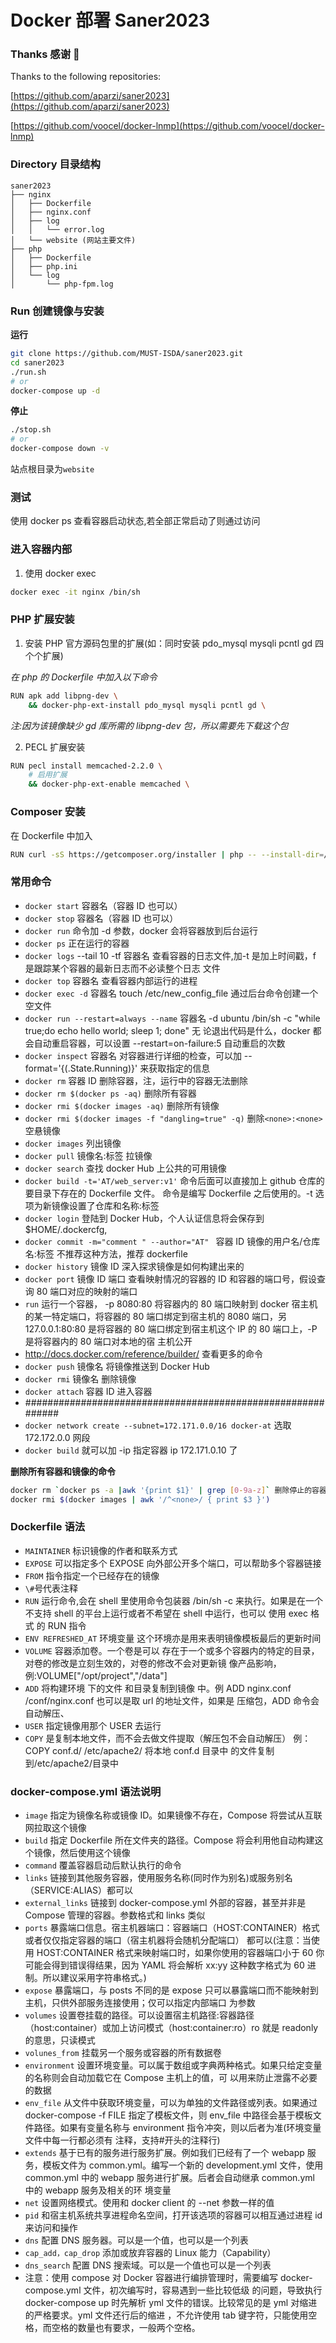 # Docker 部署 Saner2023

### Thanks 感谢 🙏

Thanks to the following repositories:

[https://github.com/aparzi/saner2023](https://github.com/aparzi/saner2023)

[https://github.com/voocel/docker-lnmp](https://github.com/voocel/docker-lnmp)

### Directory 目录结构

```
saner2023
├── nginx
│   ├── Dockerfile
│   ├── nginx.conf
│   ├── log
│   │   └── error.log
│   └── website (网站主要文件)
├── php
│   ├── Dockerfile
│   ├── php.ini
│   └── log
│       └── php-fpm.log
```

### Run 创建镜像与安装

**运行**

```bash
git clone https://github.com/MUST-ISDA/saner2023.git
cd saner2023
./run.sh
# or
docker-compose up -d
```

**停止**

```bash
./stop.sh
# or
docker-compose down -v
```

站点根目录为`website`

### 测试

使用 docker ps 查看容器启动状态,若全部正常启动了则通过访问

### 进入容器内部

1. 使用 docker exec

```bash
docker exec -it nginx /bin/sh
```

### PHP 扩展安装

1. 安装 PHP 官方源码包里的扩展(如：同时安装 pdo_mysql mysqli pcntl gd 四个个扩展)

_在 php 的 Dockerfile 中加入以下命令_

```bash
RUN apk add libpng-dev \
    && docker-php-ext-install pdo_mysql mysqli pcntl gd \
```

_注:因为该镜像缺少 gd 库所需的 libpng-dev 包，所以需要先下载这个包_

2. PECL 扩展安装

```bash
RUN pecl install memcached-2.2.0 \
    # 启用扩展
    && docker-php-ext-enable memcached \
```

### Composer 安装

在 Dockerfile 中加入

```bash
RUN curl -sS https://getcomposer.org/installer | php -- --install-dir=/usr/bin/ --filename=composer \
```

### 常用命令

-   `docker start` 容器名（容器 ID 也可以）
-   `docker stop` 容器名（容器 ID 也可以）
-   `docker run` 命令加 -d 参数，docker 会将容器放到后台运行
-   `docker ps` 正在运行的容器
-   `docker logs` --tail 10 -tf 容器名 查看容器的日志文件,加-t 是加上时间戳，f 是跟踪某个容器的最新日志而不必读整个日志
    文件
-   `docker top` 容器名 查看容器内部运行的进程
-   `docker exec -d` 容器名 touch /etc/new_config_file 通过后台命令创建一个空文件
-   `docker run --restart=always --name` 容器名 -d ubuntu /bin/sh -c "while true;do echo hello world; sleep 1; done" 无
    论退出代码是什么，docker 都会自动重启容器，可以设置 --restart=on-failure:5 自动重启的次数
-   `docker inspect` 容器名 对容器进行详细的检查，可以加 --format='{(.State.Running)}' 来获取指定的信息
-   `docker rm` 容器 ID 删除容器，注，运行中的容器无法删除
-   `docker rm $(docker ps -aq)` 删除所有容器
-   `docker rmi $(docker images -aq)` 删除所有镜像
-   `docker rmi $(docker images -f "dangling=true" -q)` 删除`<none>:<none>`空悬镜像
-   `docker images` 列出镜像
-   `docker pull` 镜像名:标签 拉镜像
-   `docker search` 查找 docker Hub 上公共的可用镜像
-   `docker build -t='AT/web_server:v1'` 命令后面可以直接加上 github 仓库的要目录下存在的 Dockerfile 文件。 命令是编写
    Dockerfile 之后使用的。-t 选项为新镜像设置了仓库和名称:标签
-   `docker login` 登陆到 Docker Hub，个人认证信息将会保存到$HOME/.dockercfg,
-   `docker commit -m="comment " --author="AT" ` 容器 ID 镜像的用户名/仓库名:标签 不推荐这种方法，推荐 dockerfile
-   `docker history` 镜像 ID 深入探求镜像是如何构建出来的
-   `docker port` 镜像 ID 端口 查看映射情况的容器的 ID 和容器的端口号，假设查询 80 端口对应的映射的端口
-   `run` 运行一个容器， -p 8080:80 将容器内的 80 端口映射到 docker 宿主机的某一特定端口，将容器的 80 端口绑定到宿主机的
    8080 端口，另 127.0.0.1:80:80 是将容器的 80 端口绑定到宿主机这个 IP 的 80 端口上，-P 是将容器内的 80 端口对本地的宿
    主机公开
-   http://docs.docker.com/reference/builder/ 查看更多的命令
-   `docker push` 镜像名 将镜像推送到 Docker Hub
-   `docker rmi` 镜像名 删除镜像
-   `docker attach` 容器 ID 进入容器
-   ############################################################
-   `docker network create --subnet=172.171.0.0/16 docker-at` 选取 172.172.0.0 网段
-   `docker build` 就可以加 -ip 指定容器 ip 172.171.0.10 了

**删除所有容器和镜像的命令**

```bash
docker rm `docker ps -a |awk '{print $1}' | grep [0-9a-z]` 删除停止的容器
docker rmi $(docker images | awk '/^<none>/ { print $3 }')
```

### Dockerfile 语法

-   `MAINTAINER` 标识镜像的作者和联系方式
-   `EXPOSE` 可以指定多个 EXPOSE 向外部公开多个端口，可以帮助多个容器链接
-   `FROM` 指令指定一个已经存在的镜像
-   `\#`号代表注释
-   `RUN` 运行命令,会在 shell 里使用命令包装器 /bin/sh -c 来执行。如果是在一个不支持 shell 的平台上运行或者不希望在
    shell 中运行，也可以 使用 exec 格式 的 RUN 指令
-   `ENV REFRESHED_AT` 环境变量 这个环境亦是用来表明镜像模板最后的更新时间
-   `VOLUME` 容器添加卷。一个卷是可以 存在于一个或多个容器内的特定的目录，对卷的修改是立刻生效的，对卷的修改不会对更新镜
    像产品影响，例:VOLUME["/opt/project","/data"]
-   `ADD` 将构建环境 下的文件 和目录复制到镜像 中。例 ADD nginx.conf /conf/nginx.conf 也可以是取 url 的地址文件，如果是
    压缩包，ADD 命令会自动解压、
-   `USER` 指定镜像用那个 USER 去运行
-   `COPY` 是复制本地文件，而不会去做文件提取（解压包不会自动解压） 例：COPY conf.d/ /etc/apache2/ 将本地 conf.d 目录中
    的文件复制到/etc/apache2/目录中

### docker-compose.yml 语法说明

-   `image` 指定为镜像名称或镜像 ID。如果镜像不存在，Compose 将尝试从互联网拉取这个镜像
-   `build` 指定 Dockerfile 所在文件夹的路径。Compose 将会利用他自动构建这个镜像，然后使用这个镜像
-   `command` 覆盖容器启动后默认执行的命令
-   `links` 链接到其他服务容器，使用服务名称(同时作为别名)或服务别名（SERVICE:ALIAS）都可以
-   `external_links` 链接到 docker-compose.yml 外部的容器，甚至并非是 Compose 管理的容器。参数格式和 links 类似
-   `ports` 暴露端口信息。宿主机器端口：容器端口（HOST:CONTAINER）格式或者仅仅指定容器的端口（宿主机器将会随机分配端口）
    都可以(注意：当使用 HOST:CONTAINER 格式来映射端口时，如果你使用的容器端口小于 60 你可能会得到错误得结果，因为 YAML
    将会解析 xx:yy 这种数字格式为 60 进制。所以建议采用字符串格式。)
-   `expose` 暴露端口，与 posts 不同的是 expose 只可以暴露端口而不能映射到主机，只供外部服务连接使用；仅可以指定内部端口
    为参数
-   `volumes` 设置卷挂载的路径。可以设置宿主机路径:容器路径（host:container）或加上访问模式（host:container:ro）ro 就是
    readonly 的意思，只读模式
-   `volunes_from` 挂载另一个服务或容器的所有数据卷
-   `environment` 设置环境变量。可以属于数组或字典两种格式。如果只给定变量的名称则会自动加载它在 Compose 主机上的值，可
    以用来防止泄露不必要的数据
-   `env_file` 从文件中获取环境变量，可以为单独的文件路径或列表。如果通过 docker-compose -f FILE 指定了模板文件，则
    env_file 中路径会基于模板文件路径。如果有变量名称与 environment 指令冲突，则以后者为准(环境变量文件中每一行都必须有
    注释，支持#开头的注释行)
-   `extends` 基于已有的服务进行服务扩展。例如我们已经有了一个 webapp 服务，模板文件为 common.yml。编写一个新的
    development.yml 文件，使用 common.yml 中的 webapp 服务进行扩展。后者会自动继承 common.yml 中的 webapp 服务及相关的环
    境变量
-   `net` 设置网络模式。使用和 docker client 的 --net 参数一样的值
-   `pid` 和宿主机系统共享进程命名空间，打开该选项的容器可以相互通过进程 id 来访问和操作
-   `dns` 配置 DNS 服务器。可以是一个值，也可以是一个列表
-   `cap_add，cap_drop` 添加或放弃容器的 Linux 能力（Capability）
-   `dns_search` 配置 DNS 搜索域。可以是一个值也可以是一个列表
-   注意：使用 compose 对 Docker 容器进行编排管理时，需要编写 docker-compose.yml 文件，初次编写时，容易遇到一些比较低级
    的问题，导致执行 docker-compose up 时先解析 yml 文件的错误。比较常见的是 yml 对缩进的严格要求。yml 文件还行后的缩进
    ，不允许使用 tab 键字符，只能使用空格，而空格的数量也有要求，一般两个空格。
